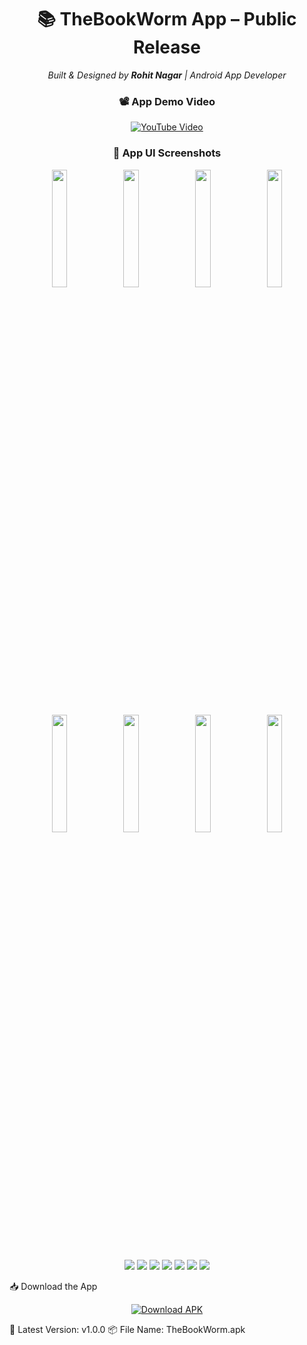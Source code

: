 <h1 align="center">📚 TheBookWorm App – Public Release</h1> <p align="center"> <i>Built & Designed by <b>Rohit Nagar</b> | Android App Developer</i> </p>
<h3 align="center">📽️ App Demo Video</h3> <p align="center"> <a href="https://www.youtube.com/watch?v=B4DOu2Lt4yw&pp=ygURVGhlIGJvb2sgd29ybSBBcHA%3D" target="_blank"> <img src="https://img.shields.io/badge/Watch%20on-YouTube-red?logo=youtube&style=for-the-badge" alt="YouTube Video"> </a> </p>
<h3 align="center">📱 App UI Screenshots</h3> <p align="center"> <img src="https://github.com/user-attachments/assets/c74c8120-a490-4465-b4df-e2823432d2fd" width="22%"> <img src="https://github.com/user-attachments/assets/de9daf6c-be0d-4eba-b84b-5117aa5db4b7" width="22%"> <img src="https://github.com/user-attachments/assets/0ebf2a4a-2c32-43b4-be7c-6a37e77a3f60" width="22%"> <img src="https://github.com/user-attachments/assets/365332e8-b55a-47f7-bdb5-d9b2a556f7ce" width="22%"> </p> <p align="center"> <img src="https://github.com/user-attachments/assets/f2e49830-ebde-4d8e-8c4c-825d30b773f5" width="22%"> <img src="https://github.com/user-attachments/assets/be3ad4ef-a896-432d-8792-11ca4f22daed" width="22%"> <img src="https://github.com/user-attachments/assets/cc37f1f9-aa01-4d62-8283-40acfdd1571b" width="22%"> <img src="https://github.com/user-attachments/assets/78b38c99-0a65-4e2b-bff8-0e093d45bcd2" width="22%"> </p>

<p align="center"> <img src="https://img.shields.io/badge/Java-%23ED8B00?style=for-the-badge&logo=openjdk&logoColor=white" /> <img src="https://img.shields.io/badge/Android%20Studio-3DDC84?style=for-the-badge&logo=android-studio&logoColor=white" /> <img src="https://img.shields.io/badge/Firebase-FFCA28?style=for-the-badge&logo=firebase&logoColor=black" /> <img src="https://img.shields.io/badge/XML-E44D26?style=for-the-badge&logo=xml&logoColor=white" /> <img src="https://img.shields.io/badge/Material%20Design-757575?style=for-the-badge&logo=material-design&logoColor=white" /> <img src="https://img.shields.io/badge/Glide-34A853?style=for-the-badge&logo=android&logoColor=white" /> <img src="https://img.shields.io/badge/GitHub-100000?style=for-the-badge&logo=github&logoColor=white" /> </p>

📥 Download the App
<p align="center"> <a href="https://github.com/rohitnagartech/TheBookWorm-public-release/releases/download/v1.0/The.Book.Worm.apk" download> <img src="https://img.shields.io/badge/Download-APK-blue?style=for-the-badge&logo=android" alt="Download APK"> </a> </p>
🔖 Latest Version: v1.0.0
📦 File Name: TheBookWorm.apk
